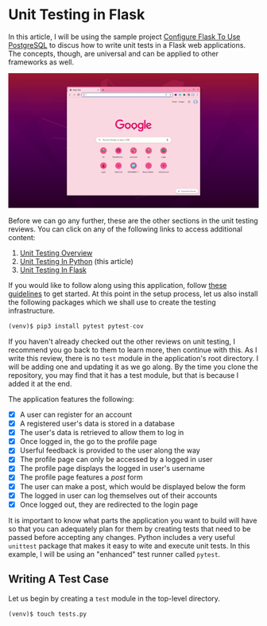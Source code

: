 # Unit Testing in Flask

In this article, I will be using the sample project [Configure Flask To Use PostgreSQL](https://github.com/GitauHarrison/configure-flask-to-use-postgresql) to discus how to write unit tests in a Flask web applications. The concepts, though, are universal and can be applied to other frameworks as well.

![Unit testing in flask](/unit_testing/images/unit_testing_in_flask.gif)

Before we can go any further, these are the other sections in the unit testing reviews. You can click on any of the following links to access additional content:

1. [Unit Testing Overview](/unit_testing/unit_testing_overview.md)
2. [Unit Testing In Python](/unit_testing/unit_testing_in_python.md) (this article)
3. [Unit Testing In Flask](/unit_testing/unit_testing_in_flask.md)

If you would like to follow along using this application, follow [these guidelines](https://github.com/GitauHarrison/configure-flask-to-use-postgresql#testing-the-application-locally) to get started. At this point in the setup process, let us also install the following packages which we shall use to create the testing infrastructure.

```python
(venv)$ pip3 install pytest pytest-cov
```

If you haven't already checked out the other reviews on unit testing, I recommend you go back to them to learn more, then continue with this. As I write this review, there is no `test` module in the application's root directory. I will be adding one and updating it as we go along. By the time you clone the repository, you may find that it has a test module, but that is because I added it at the end.

The application features the following:

- [x] A user can register for an account
- [x] A registered user's data is stored in a database
- [x] The user's data is retrieved to allow them to log in
- [x] Once logged in, the go to the profile page
- [x] Userful feedback is provided to the user along the way
- [x] The profile page can only be accessed by a logged in user
- [x] The profile page displays the logged in user's username
- [x] The profile page features a _post_ form
- [x] The user can make a post, which would be displayed below the form
- [x] The logged in user can log themselves out of their accounts
- [x] Once logged out, they are redirected to the login page

It is important to know what parts the application you want to build will have so that you can adequately plan for them by creating tests that need to be passed before accepting any changes. Python includes a very useful `unittest` package that makes it easy to wite and execute unit tests. In this example, I will be using an "enhanced" test runner called `pytest`.

## Writing A Test Case

Let us begin by creating a `test` module in the top-level directory.

```python
(venv)$ touch tests.py
```

